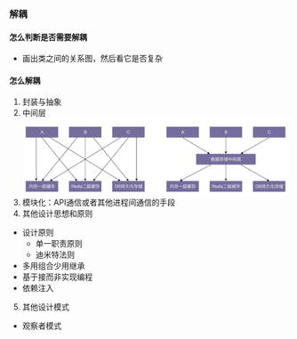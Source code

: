 ### 解耦
#### 怎么判断是否需要解耦
  + 画出类之间的关系图，然后看它是否复杂
#### 怎么解耦
1. 封装与抽象
2. 中间层
  ![decouping](../images/decouping.png)
3. 模块化：API通信或者其他进程间通信的手段
4. 其他设计思想和原则
  + 设计原则
    + 单一职责原则
    + 迪米特法则
  + 多用组合少用继承
  + 基于接而非实现编程
  + 依赖注入
5. 其他设计模式
  + 观察者模式